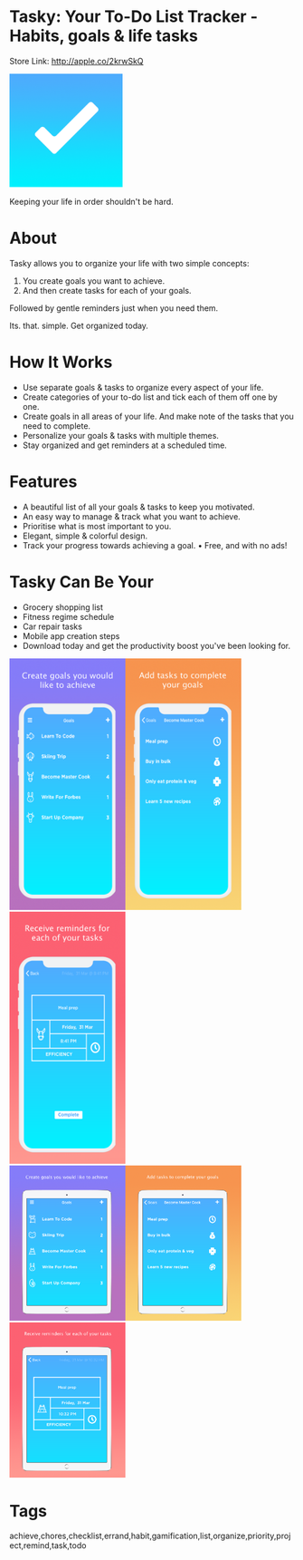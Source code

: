 # Tasky: Your To-Do List Tracker - Habits, goals & life tasks

Store Link: http://apple.co/2krwSkQ

<img alt="App Logo" width="200px" src="readme_assets/logo.jpg">


Keeping your life in order shouldn't be hard.


# About

Tasky allows you to organize your life with two simple concepts:
1. You create goals you want to achieve.
2. And then create tasks for each of your goals.

Followed by gentle reminders just when you need them.

Its. that. simple. 
Get organized today. 


# How It Works

- Use separate goals & tasks to organize every aspect of your life.
- Create categories of your to-do list and tick each of them off one by one.
- Create goals in all areas of your life. And make note of the tasks that you need to complete.
- Personalize your goals & tasks with multiple themes.
- Stay organized and get reminders at a scheduled time.


# Features

- A beautiful list of all your goals & tasks to keep you motivated.
- An easy way to manage & track what you want to achieve.
- Prioritise what is most important to you.
- Elegant, simple & colorful design.
- Track your progress towards achieving a goal.
• Free, and with no ads!


# Tasky Can Be Your

- Grocery shopping list
- Fitness regime schedule
- Car repair tasks
- Mobile app creation steps
- Download today and get the productivity boost you've been looking for.


<img alt="Screenshot" width="205px" src="readme_assets/1.png"><img alt="Screenshot2" width="205px" src="readme_assets/2.png"><img alt="Screenshot3" width="205px" src="readme_assets/3.png">
<br><img alt="Screenshot" width="205px" src="readme_assets/1_ipad.png"><img alt="Screenshot2" width="205px" src="readme_assets/2_ipad.png"><img alt="Screenshot3" width="205px" src="readme_assets/3_ipad.png">


# Tags
achieve,chores,checklist,errand,habit,gamification,list,organize,priority,project,remind,task,todo